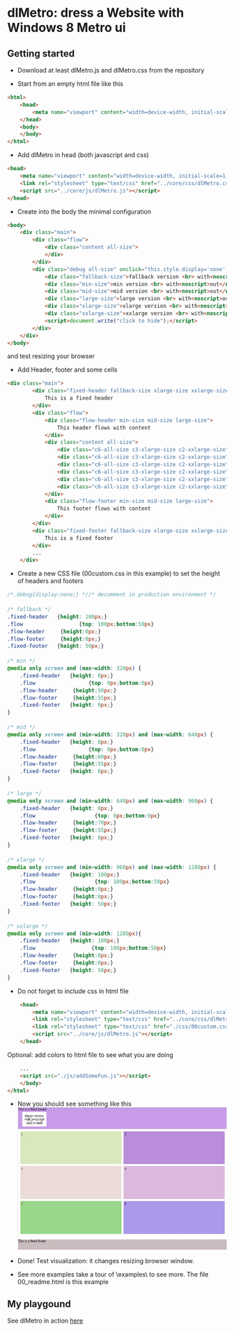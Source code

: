 # dlMetro: dress a Website with Windows 8 Metro ui

## Getting started

* Download at least dlMetro.js and dlMetro.css from the repository

* Start from an empty html file like this
```html
<html>
    <head>
        <meta name="viewport" content="width=device-width, initial-scale=1, maximum-scale=1">
    </head>
    <body>
    </body>
</html>
```

* Add dlMetro in head (both javascript and css)
```html
<head>
    <meta name="viewport" content="width=device-width, initial-scale=1, maximum-scale=1">
    <link rel="stylesheet" type="text/css" href="../core/css/dlMetro.css">
    <script src="../core/js/dlMetro.js"></script>
</head>
```
* Create into the body the minimal configuration
```html
<body>
    <div class="main"> 
        <div class="flow">
            <div class="content all-size">
            </div>            
        </div>
        <div class="debug all-size" onclick="this.style.display='none';">
            <div class="fallback-size">fallback version <br> with<noscript>out</noscript> javascript</div>
            <div class="min-size">min version <br> with<noscript>out</noscript> javascript</div>
            <div class="mid-size">mid version <br> with<noscript>out</noscript> javascript</div>
            <div class="large-size">large version <br> with<noscript>out</noscript> javascript</div>
            <div class="xlarge-size">xlarge version <br> with<noscript>out</noscript> javascript</div>
            <div class="xxlarge-size">xxlarge version <br> with<noscript>out</noscript> javascript</div>
            <script>document.write("click to hide");</script>
        </div>
    </div>
</body>
```
and test resizing your browser

* Add Header, footer and some cells
```html
<div class="main">
        <div class="fixed-header fallback-size xlarge-size xxlarge-size">
            This is a fixed header
        </div>
        <div class="flow">
            <div class="flow-header min-size mid-size large-size">
                This header flows with content
            </div>
            <div class="content all-size">
                <div class="c6-all-size c3-xlarge-size c2-xxlarge-size"><div class="cell"><br><br><br><br><br><br><br><br><br></div></div>
                <div class="c6-all-size c3-xlarge-size c2-xxlarge-size"><div class="cell"><br><br><br><br><br><br><br><br><br></div></div>
                <div class="c6-all-size c3-xlarge-size c2-xxlarge-size"><div class="cell"><br><br><br><br><br><br><br><br><br></div></div>
                <div class="c6-all-size c3-xlarge-size c2-xxlarge-size"><div class="cell"><br><br><br><br><br><br><br><br><br></div></div>
                <div class="c6-all-size c3-xlarge-size c2-xxlarge-size"><div class="cell"><br><br><br><br><br><br><br><br><br></div></div>
                <div class="c6-all-size c3-xlarge-size c2-xxlarge-size"><div class="cell"><br><br><br><br><br><br><br><br><br></div></div>
            </div>
            <div class="flow-footer min-size mid-size large-size">
                This footer flows with content
            </div>
        </div>
        <div class="fixed-footer fallback-size xlarge-size xxlarge-size">
            This is a fixed footer
        </div>
        ...
    </div>
```

* Create a new CSS file (00custom.css in this example) to set the height of headers and footers

```css
/*.debug{display:none;} *//* decomment in production environment */

/* fallback */
.fixed-header   {height: 100px;}
.flow                  {top: 100px;bottom:50px}
.flow-header     {height:0px;}
.flow-footer     {height:0px;}
.fixed-footer   {height: 50px;}

/* min */
@media only screen and (max-width: 320px) {
    .fixed-header   {height: 0px;}
    .flow                 {top: 0px;bottom:0px}
    .flow-header     {height:50px;}
    .flow-footer     {height:55px;}
    .fixed-footer   {height: 0px;}
}

/* mid */
@media only screen and (min-width: 320px) and (max-width: 640px) {
    .fixed-header   {height: 0px;}
    .flow                 {top: 0px;bottom:0px}
    .flow-header     {height:60px;}
    .flow-footer     {height:55px;}
    .fixed-footer   {height: 0px;}
}

/* large */
@media only screen and (min-width: 640px) and (max-width: 960px) {
    .fixed-header   {height: 0px;}
    .flow                   {top: 0px;bottom:0px}
    .flow-header     {height:70px;}
    .flow-footer     {height:55px;}
    .fixed-footer   {height: 0px;}
}

/* xlarge */
@media only screen and (min-width: 960px) and (max-width: 1280px) {
    .fixed-header   {height: 100px;}
    .flow                   {top: 100px;bottom:50px}
    .flow-header     {height:0px;}
    .flow-footer     {height:0px;}
    .fixed-footer   {height: 50px;}
}

/* xxlarge */
@media only screen and (min-width: 1280px){
    .fixed-header   {height: 100px;}
    .flow                  {top: 100px;bottom:50px}
    .flow-header     {height:0px;}
    .flow-footer     {height:0px;}
    .fixed-footer   {height: 50px;}
}
```

* Do not forget to include css in html file

```html
    <head>
        <meta name="viewport" content="width=device-width, initial-scale=1, maximum-scale=1">
        <link rel="stylesheet" type="text/css" href="../core/css/dlMetro.css">
        <link rel="stylesheet" type="text/css" href="./css/00custom.css">
        <script src="../core/js/dlMetro.js"></script>
    </head>
```

Optional: add colors to html file to see what you are doing
```html
    ...
    <script src="./js/addSomeFun.js"></script>        
    </body>
</html>
```
    
* Now you should see something like this
![readme example](https://github.com/develost/dlMetro/raw/master/readme.jpg "readme example")

* Done!
Test visualization: it changes resizing browser window.

* See more examples
take a tour of \examples\ to see more.
The file 00_readme.html is this example 

## My playgound
See dlMetro in action [here](http://www.develost.com/dlMetro)
